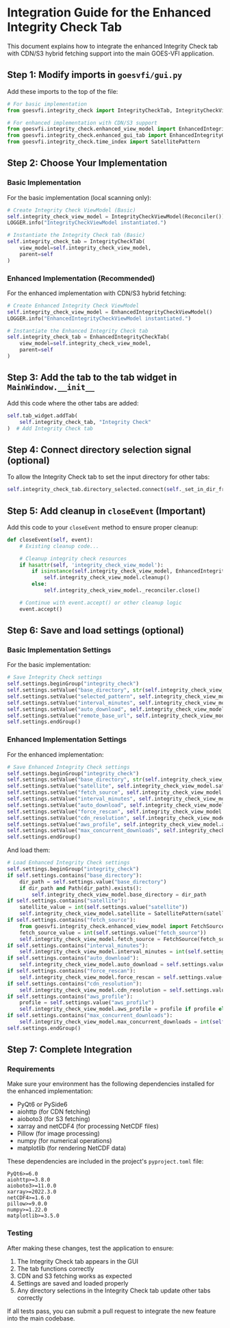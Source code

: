 # Integration Guide for the Enhanced Integrity Check Tab

This document explains how to integrate the enhanced Integrity Check tab with CDN/S3 hybrid fetching support into the main GOES-VFI application.

## Step 1: Modify imports in `goesvfi/gui.py`

Add these imports to the top of the file:

```python
# For basic implementation
from goesvfi.integrity_check import IntegrityCheckTab, IntegrityCheckViewModel, Reconciler

# For enhanced implementation with CDN/S3 support
from goesvfi.integrity_check.enhanced_view_model import EnhancedIntegrityCheckViewModel
from goesvfi.integrity_check.enhanced_gui_tab import EnhancedIntegrityCheckTab
from goesvfi.integrity_check.time_index import SatellitePattern
```

## Step 2: Choose Your Implementation

### Basic Implementation

For the basic implementation (local scanning only):

```python
# Create Integrity Check ViewModel (Basic)
self.integrity_check_view_model = IntegrityCheckViewModel(Reconciler())
LOGGER.info("IntegrityCheckViewModel instantiated.")

# Instantiate the Integrity Check tab (Basic)
self.integrity_check_tab = IntegrityCheckTab(
    view_model=self.integrity_check_view_model,
    parent=self
)
```

### Enhanced Implementation (Recommended)

For the enhanced implementation with CDN/S3 hybrid fetching:

```python
# Create Enhanced Integrity Check ViewModel
self.integrity_check_view_model = EnhancedIntegrityCheckViewModel()
LOGGER.info("EnhancedIntegrityCheckViewModel instantiated.")

# Instantiate the Enhanced Integrity Check tab
self.integrity_check_tab = EnhancedIntegrityCheckTab(
    view_model=self.integrity_check_view_model,
    parent=self
)
```

## Step 3: Add the tab to the tab widget in `MainWindow.__init__`

Add this code where the other tabs are added:

```python
self.tab_widget.addTab(
    self.integrity_check_tab, "Integrity Check"
)  # Add Integrity Check tab
```

## Step 4: Connect directory selection signal (optional)

To allow the Integrity Check tab to set the input directory for other tabs:

```python
self.integrity_check_tab.directory_selected.connect(self._set_in_dir_from_sorter)
```

## Step 5: Add cleanup in `closeEvent` (Important)

Add this code to your `closeEvent` method to ensure proper cleanup:

```python
def closeEvent(self, event):
    # Existing cleanup code...

    # Cleanup integrity check resources
    if hasattr(self, 'integrity_check_view_model'):
        if isinstance(self.integrity_check_view_model, EnhancedIntegrityCheckViewModel):
            self.integrity_check_view_model.cleanup()
        else:
            self.integrity_check_view_model._reconciler.close()

    # Continue with event.accept() or other cleanup logic
    event.accept()
```

## Step 6: Save and load settings (optional)

### Basic Implementation Settings

For the basic implementation:

```python
# Save Integrity Check settings
self.settings.beginGroup("integrity_check")
self.settings.setValue("base_directory", str(self.integrity_check_view_model.base_directory))
self.settings.setValue("selected_pattern", self.integrity_check_view_model.selected_pattern.value)
self.settings.setValue("interval_minutes", self.integrity_check_view_model.interval_minutes)
self.settings.setValue("auto_download", self.integrity_check_view_model.auto_download)
self.settings.setValue("remote_base_url", self.integrity_check_view_model.remote_base_url)
self.settings.endGroup()
```

### Enhanced Implementation Settings

For the enhanced implementation:

```python
# Save Enhanced Integrity Check settings
self.settings.beginGroup("integrity_check")
self.settings.setValue("base_directory", str(self.integrity_check_view_model.base_directory))
self.settings.setValue("satellite", self.integrity_check_view_model.satellite.value)
self.settings.setValue("fetch_source", self.integrity_check_view_model.fetch_source.value)
self.settings.setValue("interval_minutes", self.integrity_check_view_model.interval_minutes)
self.settings.setValue("auto_download", self.integrity_check_view_model.auto_download)
self.settings.setValue("force_rescan", self.integrity_check_view_model.force_rescan)
self.settings.setValue("cdn_resolution", self.integrity_check_view_model.cdn_resolution)
self.settings.setValue("aws_profile", self.integrity_check_view_model.aws_profile or "")
self.settings.setValue("max_concurrent_downloads", self.integrity_check_view_model.max_concurrent_downloads)
self.settings.endGroup()
```

And load them:

```python
# Load Enhanced Integrity Check settings
self.settings.beginGroup("integrity_check")
if self.settings.contains("base_directory"):
    dir_path = self.settings.value("base_directory")
    if dir_path and Path(dir_path).exists():
        self.integrity_check_view_model.base_directory = dir_path
if self.settings.contains("satellite"):
    satellite_value = int(self.settings.value("satellite"))
    self.integrity_check_view_model.satellite = SatellitePattern(satellite_value)
if self.settings.contains("fetch_source"):
    from goesvfi.integrity_check.enhanced_view_model import FetchSource
    fetch_source_value = int(self.settings.value("fetch_source"))
    self.integrity_check_view_model.fetch_source = FetchSource(fetch_source_value)
if self.settings.contains("interval_minutes"):
    self.integrity_check_view_model.interval_minutes = int(self.settings.value("interval_minutes", 10))
if self.settings.contains("auto_download"):
    self.integrity_check_view_model.auto_download = self.settings.value("auto_download") == "true"
if self.settings.contains("force_rescan"):
    self.integrity_check_view_model.force_rescan = self.settings.value("force_rescan") == "true"
if self.settings.contains("cdn_resolution"):
    self.integrity_check_view_model.cdn_resolution = self.settings.value("cdn_resolution")
if self.settings.contains("aws_profile"):
    profile = self.settings.value("aws_profile")
    self.integrity_check_view_model.aws_profile = profile if profile else None
if self.settings.contains("max_concurrent_downloads"):
    self.integrity_check_view_model.max_concurrent_downloads = int(self.settings.value("max_concurrent_downloads", 5))
self.settings.endGroup()
```

## Step 7: Complete Integration

### Requirements

Make sure your environment has the following dependencies installed for the enhanced implementation:

- PyQt6 or PySide6
- aiohttp (for CDN fetching)
- aioboto3 (for S3 fetching)
- xarray and netCDF4 (for processing NetCDF files)
- Pillow (for image processing)
- numpy (for numerical operations)
- matplotlib (for rendering NetCDF data)

These dependencies are included in the project's `pyproject.toml` file:

```
PyQt6>=6.0
aiohttp>=3.8.0
aioboto3>=11.0.0
xarray>=2022.3.0
netCDF4>=1.6.0
pillow>=9.0.0
numpy>=1.22.0
matplotlib>=3.5.0
```

### Testing

After making these changes, test the application to ensure:

1. The Integrity Check tab appears in the GUI
2. The tab functions correctly
3. CDN and S3 fetching works as expected
4. Settings are saved and loaded properly
5. Any directory selections in the Integrity Check tab update other tabs correctly

If all tests pass, you can submit a pull request to integrate the new feature into the main codebase.
